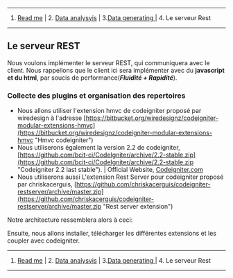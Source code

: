 ----------

1. [Read me](./readme.md "Read me") | 2. [Data analysyis](./dataanalysis.md "Data analysis") | 3.[Data generating ](./datagenerating.md "Data generating") | 4. Le serveur Rest

----------

## Le serveur REST ##
Nous voulons implémenter le serveur REST, qui communiquera avec le client. Nous rappellons que le client ici sera implémenter avec du **javascript et du html**, par soucis de performance(***Fluidité + Rapidité***).

### Collecte des plugins et organisation des repertoires ###


- Nous allons utiliser l'extension hmvc de codeigniter proposé par wiredesign à l'adresse [https://bitbucket.org/wiredesignz/codeigniter-modular-extensions-hmvc](https://bitbucket.org/wiredesignz/codeigniter-modular-extensions-hmvc "Hmvc codeigniter")
- Nous utiliserons également la version 2.2 de codeigniter, [https://github.com/bcit-ci/CodeIgniter/archive/2.2-stable.zip](https://github.com/bcit-ci/CodeIgniter/archive/2.2-stable.zip "Codeigniter 2.2 last stable"). | Official Website,  [Codeigniter.com ](http://Codeigniter.com  "Codeigniter.com ")
- Nous utiliserons aussi L'extension Rest Server pour codeigniter proposé par chriskacerguis, [https://github.com/chriskacerguis/codeigniter-restserver/archive/master.zip](https://github.com/chriskacerguis/codeigniter-restserver/archive/master.zip "Rest server extension")

Notre architecture ressemblera alors à ceci:

Ensuite, nous allons installer, télécharger les différentes extensions et les coupler avec codeigniter.



----------

1. [Read me](./readme.md "Read me") | 2. [Data analysyis](./dataanalysis.md "Data analysis") | 3.[Data generating ](./datagenerating.md "Data generating") | 4. Le serveur Rest

----------

